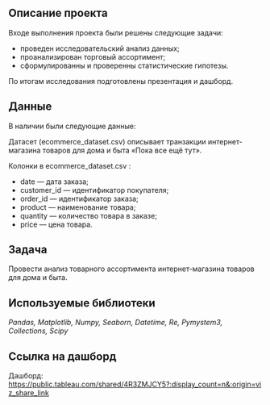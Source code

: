 ## Описание проекта

Входе выполнения проекта были решены следующие задачи:

- проведен исследовательский анализ данных;
- проанализирован торговый ассортимент;
- сформулированны и проверенны статистические гипотезы.

По итогам исследования подготовлены презентация и дашборд.


## Данные

В наличии были следующие данные:



Датасет (ecommerce_dataset.csv) описывает транзакции интернет-магазина товаров для дома и быта «Пока все ещё тут».


Колонки в ecommerce_dataset.csv :


- date — дата заказа;
- customer_id — идентификатор покупателя;
- order_id — идентификатор заказа;
- product — наименование товара;
- quantity — количество товара в заказе;
- price — цена товара.

## Задача


Провести анализ товарного ассортимента интернет-магазина товаров для дома и быта.

## Используемые библиотеки
*Pandas, Matplotlib, Numpy, Seaborn,  Datetime, Re, Pymystem3,  Collections, Scipy*

## Ссылка на дашборд

Дашборд: <https://public.tableau.com/shared/4R3ZMJCY5?:display_count=n&:origin=viz_share_link>
